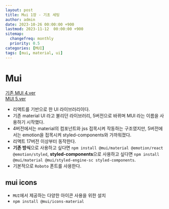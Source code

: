 ```yaml
---
layout: post
title: Mui 1장 - 기초 세팅
author: admin
date: 2023-10-26 00:00:00 +900
lastmod: 2023-11-12  00:00:00 +900
sitemap:
  changefreq: monthly
  priority: 0.5
categories: [MUI]
tags: [mui, material, ui]
---
```


# Mui

[기존 MUI 4.ver](https://v4.mui.com/getting-started/usage/)<br>
[MUI 5.ver]()

- 리액트를 기반으로 한 UI 라이브러리이다.
- 기존 material UI 라고 불리던 라이브러리, 5버전으로 바뀌며 MUI 라는 이름을 사용하기 시작했다.
- 4버전에서는 material의 컴포넌트와 jss 접목시켜 작동하는 구조였지만, 5버전에서는 emotion을 접목시켜 styled-components와 가까워졌다.
- 리액트 17버전 이상부터 동작한다.
- **기존 방식**으로 사용하고 싶다면 `npm install @mui/material @emotion/react @emotion/styled`, **styled-components**으로 사용하고 싶다면 `npm install @mui/material @mui/styled-engine-sc styled-components`.
- 기본적으로 `Roboto` 폰트를 사용한다.

## mui icons

- `MUI`에서 제공하는 다양한 아이콘 사용을 위한 설치
- `npm install @mui/icons-material`

